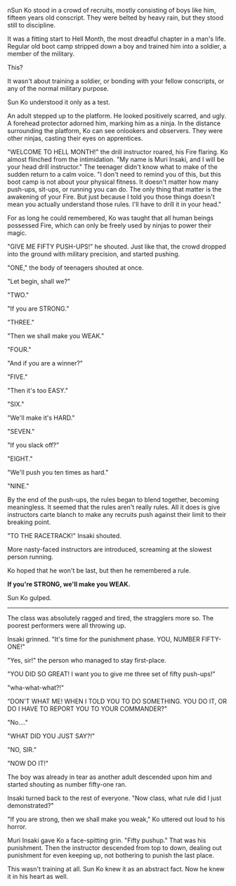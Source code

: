 nSun Ko stood in a crowd of recruits, mostly consisting of boys like him, fifteen years old conscript. They were belted by heavy rain, but they stood still to discipline.

It was a fitting start to Hell Month, the most dreadful chapter in a man's life. Regular old boot camp stripped down a boy and trained him into a soldier, a member of the military.

This?

It wasn't about training a soldier, or bonding with your fellow conscripts, or any of the normal military purpose.

Sun Ko understood it only as a test.

An adult stepped up to the platform. He looked positively scarred, and ugly. A forehead protector adorned him, marking him as a ninja. In the distance surrounding the platform, Ko can see onlookers and observers. They were other ninjas, casting their eyes on apprentices.

"WELCOME TO HELL MONTH!" the drill instructor roared, his Fire flaring. Ko almost flinched from the intimidation. "My name is Muri Insaki, and I will be your head drill instructor." The teenager didn't know what to make of the sudden return to a calm voice. "I don't need to remind you of this, but this boot camp is not about your physical fitness. It doesn't matter how many push-ups, sit-ups, or running you can do. The only thing that matter is the awakening of your Fire. But just because I told you those things doesn't mean you actually understand those rules. I'll have to drill it in your head."

For as long he could remembered, Ko was taught that all human beings possessed Fire, which can only be freely used by ninjas to power their magic.

"GIVE ME FIFTY PUSH-UPS!" he shouted. Just like that, the crowd dropped into the ground with military precision, and started pushing.

"ONE," the body of teenagers shouted at once.

"Let begin, shall we?"

"TWO."

"If you are STRONG."

"THREE."

"Then we shall make you WEAK."

"FOUR."

"And if you are a winner?"

"FIVE."

"Then it's too EASY."

"SIX."

"We'll make it's HARD."

"SEVEN."

"If you slack off?"

"EIGHT."

"We'll push you ten times as hard."

"NINE."

By the end of the push-ups, the rules began to blend together, becoming meaningless. It seemed that the rules aren't really rules. All it does is give instructors carte blanch to make any recruits push against their limit to their breaking point.

"TO THE RACETRACK!" Insaki shouted.

More nasty-faced instructors are introduced, screaming at the slowest person running.

Ko hoped that he won't be last, but then he remembered a rule.

**If you're STRONG, we'll make you WEAK.**

Sun Ko gulped.

***

The class was absolutely ragged and tired, the stragglers more so. The poorest performers were all throwing up.

Insaki grinned. "It's time for the punishment phase. YOU, NUMBER FIFTY-ONE!"

"Yes, sir!" the person who managed to stay first-place.

"YOU DID SO GREAT! I want you to give me three set of fifty push-ups!"

"wha-what-what?!"

"DON'T WHAT ME! WHEN I TOLD YOU TO DO SOMETHING. YOU DO IT, OR DO I HAVE TO REPORT YOU TO YOUR COMMANDER?"

"No...."

"WHAT DID YOU JUST SAY?!"

"NO, SIR."

"NOW DO IT!"

The boy was already in tear as another adult descended upon him and started shouting as number fifty-one ran.

Insaki turned back to the rest of everyone. "Now class, what rule did I just demonstrated?"

"If you are strong, then we shall make you weak," Ko uttered out loud to his horror.

Muri Insaki gave Ko a face-spitting grin. "Fifty pushup." That was his punishment. Then the instructor descended from top to down, dealing out punishment for even keeping up, not bothering to punish the last place.

This wasn't training at all. Sun Ko knew it as an abstract fact. Now he knew it in his heart as well.
